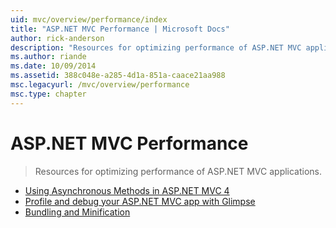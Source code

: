 ```yaml
---
uid: mvc/overview/performance/index
title: "ASP.NET MVC Performance | Microsoft Docs"
author: rick-anderson
description: "Resources for optimizing performance of ASP.NET MVC applications."
ms.author: riande
ms.date: 10/09/2014
ms.assetid: 388c048e-a285-4d1a-851a-caace21aa988
msc.legacyurl: /mvc/overview/performance
msc.type: chapter
---
```

# ASP.NET MVC Performance

> Resources for optimizing performance of ASP.NET MVC applications.


- [Using Asynchronous Methods in ASP.NET MVC 4](using-asynchronous-methods-in-aspnet-mvc-4.md)
- [Profile and debug your ASP.NET MVC app with Glimpse](profile-and-debug-your-aspnet-mvc-app-with-glimpse.md)
- [Bundling and Minification](bundling-and-minification.md)
